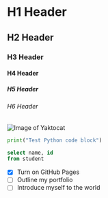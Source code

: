 # H1 Header
## H2 Header
### H3 Header
#### H4 Header
##### H5 Header
###### H6 Header

![Image of Yaktocat](https://octodex.github.com/images/yaktocat.png)

``` python
print("Test Python code block")
```
```sql
select name, id
from student
```

- [x] Turn on GitHub Pages
- [ ] Outline my portfolio
- [ ] Introduce myself to the world
